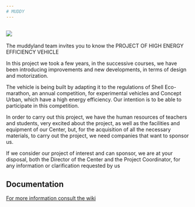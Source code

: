 ```yaml
---
# MUDDY
---
```

![](https://github.com/carlobre/MuddyCar/raw/master/Images/Logo/Equipo.jpg)
---
The muddyland team invites you to know the PROJECT OF HIGH ENERGY EFFICIENCY VEHICLE

In this project we took a few years, in the successive courses, we have been introducing improvements and new developments, in terms of design and motorization.

The vehicle is being built by adapting it to the regulations of Shell Eco-marathon, an annual competition, for experimental vehicles and Concept Urban, which have a high energy efficiency. Our intention is to be able to participate in this competition.

In order to carry out this project, we have the human resources of teachers and students, very excited about the project, as well as the facilities and equipment of our Center, but, for the acquisition of all the necessary materials, to carry out the project, we need companies that want to sponsor us.

If we consider our project of interest and can sponsor, we are at your disposal, both the Director of the Center and the Project Coordinator, for any information or clarification requested by us



## Documentation

[For more information consult the wiki](https://github.com/carlobre/MuddyCar/wiki)
